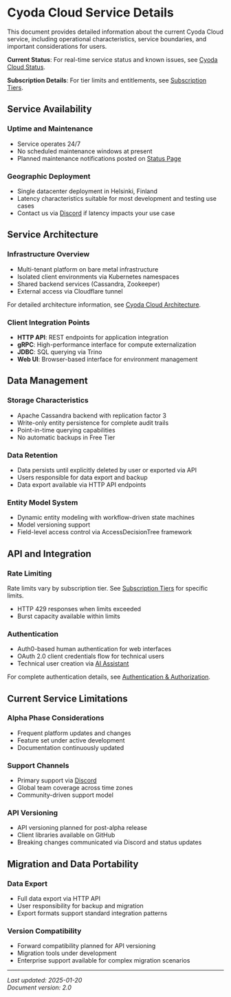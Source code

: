 <!--
ABOUTME: This document provides comprehensive information about the current Cyoda Cloud service, including service characteristics, operational details, and important considerations. References cyoda-cloud-status.md for current issues and entitlements.md for subscription details.

TONE: Neutral, factual tone appropriate for alpha-phase SaaS documentation. Focus on clear, actionable information without apologetic language or marketing speak. Present current service state and capabilities.
-->

# Cyoda Cloud Service Details

This document provides detailed information about the current Cyoda Cloud service, including operational characteristics, service boundaries, and important considerations for users.

**Current Status**: For real-time service status and known issues, see [Cyoda Cloud Status](cyoda-cloud-status.md).

**Subscription Details**: For tier limits and entitlements, see [Subscription Tiers](entitlements.md).

## Service Availability

### Uptime and Maintenance
- Service operates 24/7
- No scheduled maintenance windows at present
- Planned maintenance notifications posted on [Status Page](cyoda-cloud-status.md)

### Geographic Deployment
- Single datacenter deployment in Helsinki, Finland
- Latency characteristics suitable for most development and testing use cases
- Contact us via [Discord](https://discord.com/invite/95rdAyBZr2) if latency impacts your use case

## Service Architecture

### Infrastructure Overview
- Multi-tenant platform on bare metal infrastructure
- Isolated client environments via Kubernetes namespaces
- Shared backend services (Cassandra, Zookeeper)
- External access via Cloudflare tunnel

For detailed architecture information, see [Cyoda Cloud Architecture](cyoda-cloud-architecture.md).

### Client Integration Points
- **HTTP API**: REST endpoints for application integration
- **gRPC**: High-performance interface for compute externalization
- **JDBC**: SQL querying via Trino
- **Web UI**: Browser-based interface for environment management

## Data Management

### Storage Characteristics
- Apache Cassandra backend with replication factor 3
- Write-only entity persistence for complete audit trails
- Point-in-time querying capabilities
- No automatic backups in Free Tier

### Data Retention
- Data persists until explicitly deleted by user or exported via API
- Users responsible for data export and backup
- Data export available via HTTP API endpoints

### Entity Model System
- Dynamic entity modeling with workflow-driven state machines
- Model versioning support
- Field-level access control via AccessDecisionTree framework

## API and Integration

### Rate Limiting
Rate limits vary by subscription tier. See [Subscription Tiers](entitlements.md) for specific limits.
- HTTP 429 responses when limits exceeded
- Burst capacity available within limits

### Authentication
- Auth0-based human authentication for web interfaces
- OAuth 2.0 client credentials flow for technical users
- Technical user creation via [AI Assistant](https://ai.cyoda.net)

For complete authentication details, see [Authentication & Authorization](authentication-authorization.md).

## Current Service Limitations

### Alpha Phase Considerations
- Frequent platform updates and changes
- Feature set under active development
- Documentation continuously updated

### Support Channels
- Primary support via [Discord](https://discord.com/invite/95rdAyBZr2)
- Global team coverage across time zones
- Community-driven support model

### API Versioning
- API versioning planned for post-alpha release
- Client libraries available on GitHub
- Breaking changes communicated via Discord and status updates

## Migration and Data Portability

### Data Export
- Full data export via HTTP API
- User responsibility for backup and migration
- Export formats support standard integration patterns

### Version Compatibility
- Forward compatibility planned for API versioning
- Migration tools under development
- Enterprise support available for complex migration scenarios

---

*Last updated: 2025-01-20*  
*Document version: 2.0*